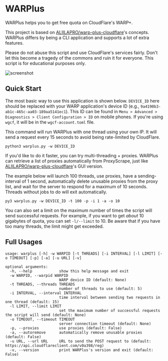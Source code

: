 # WARPlus

WARPlus helps you to get free quota on CloudFlare's WARP+.

This project is based on [ALIILAPRO/warp-plus-cloudflare](https://github.com/ALIILAPRO/warp-plus-cloudflare)'s concepts. WARPlus differs by being a CLI application and supports a lot of extra features.

Please do not abuse this script and use CloudFlare's services fairly. Don't let this become a tragedy of the commons  and ruin it for everyone. This script is for educational purposes only.

![screenshot](https://user-images.githubusercontent.com/21986859/103475930-77397c80-4da9-11eb-8e84-a780c3e0ea21.png)

## Quick Start

The most basic way to use this application is shown below. `DEVICE_ID` here should be replaced with your WARP application's device ID (e.g., `9a4190b3-ab1c-465c-aa03-189aa5141ec1`). This ID can be found in `Menu > Advanced > Diagnostics > Client Configuration > ID` on mobile phones. If you're using `wgcf`, it will be in the `wgcf-account.toml` file.

This command will run WARPlus with one thread using your own IP. It will send a request every 15 seconds to avoid being rate-limited by CloudFlare.

```shell
python3 warplus.py -w DEVICE_ID
```

If you'd like to do it faster, you can try multi-threading + proxies. WARPlus can retrieve a list of proxies automatically from ProxyScrape, just like [ALIILAPRO/warp-plus-cloudflare](https://github.com/ALIILAPRO/warp-plus-cloudflare)'s GUI version.

The example below will launch 100 threads, use proxies, have a sending-interval of 1 second, automatically delete unusable proxies from the proxy list, and wait for the server to respond for a maximum of 10 seconds. Threads without jobs to do will exit automatically.

```shell
py3 warplus.py -w DEVICE_ID -t 100 -p -i 1 -a -o 10
```

You can also set a limit on the maximum number of times the script will send successful requests. For example, if you want to get *about* 10 gigabytes of quota, you can set `-l/--limit` to 10. Be aware that if you have too many threads, the limit might get exceeded.

## Full Usages

```console
usage: warplus [-h] -w WARPID [-t THREADS] [-i INTERVAL] [-l LIMIT] [-o TIMEOUT] [-p] [-a] [-u URL] [-v]

optional arguments:
  -h, --help            show this help message and exit
  -w WARPID, --warpid WARPID
                        WARP device ID (default: None)
  -t THREADS, --threads THREADS
                        number of threads to use (default: 5)
  -i INTERVAL, --interval INTERVAL
                        time interval between sending two requests in one thread (default: 15)
  -l LIMIT, --limit LIMIT
                        set the maximum number of successful requests the script will send (default: None)
  -o TIMEOUT, --timeout TIMEOUT
                        server connection timeout (default: None)
  -p, --proxies         use proxies (default: False)
  -a, --autoremove      automatically remove unusable proxies (default: False)
  -u URL, --url URL     URL to send the POST request to (default: https://api.cloudflareclient.com/v0a398/reg)
  -v, --version         print WARPlus's version and exit (default: False)
```
